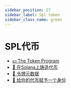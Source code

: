 ```yaml
---
sidebar_position: 27
sidebar_label: Spl token
sidebar_class_name: green
---
```


# SPL代币

- [💵 The Token Program](./the-token-program/README.md)
- [🏧 在Solana上铸造代币](./mint-token-on-solana/README.md)
- [🧮 令牌元数据](./token-metadata/README.md)
- [🧬 给你的代币赋予一个身份](./give-your-token-an-identity/README.md)
